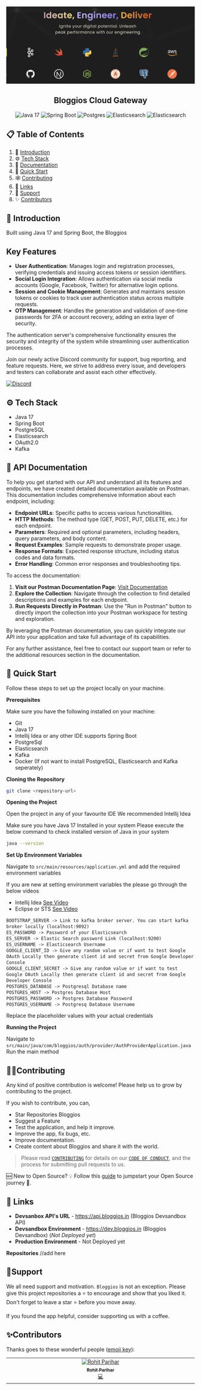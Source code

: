 <div align="center">
  <br />
    <a href="https://bloggios.com" target="_blank">
      <img src="./.github/assets/bloggios-header.png" alt="Project Banner">
    </a>
  <br />

<h2 align="center">Bloggios Cloud Gateway</h2>

  <div>
    <img src="https://img.shields.io/badge/-java-4258ff?style=for-the-badge&logoColor=white&logo=openjdk&color=FF7800" alt="Java 17" />
    <img src="https://img.shields.io/badge/-Spring_Boot-black?style=for-the-badge&logoColor=white&logo=springboot&color=6DB33F" alt="Spring Boot" />
    <img src="https://img.shields.io/badge/-PostgreSQL-black?style=for-the-badge&logoColor=white&logo=postgresql&color=4169E1" alt="Postgres" />
    <img src="https://img.shields.io/badge/-Elasticsearch-black?style=for-the-badge&logoColor=white&logo=elasticsearch&color=FF9900" alt="Elasticsearch" />
    <img src="https://img.shields.io/badge/-Kafka-black?style=for-the-badge&logoColor=white&logo=apachekafka&color=231F20" alt="Elasticsearch" />
  </div>
</div>

## 📋 <a name="table">Table of Contents</a>

1. 🤖 [Introduction](#introduction)
2. ⚙️ [Tech Stack](#tech-stack)
3. 🔋 [Documentation](#documentation)
4. 🤸 [Quick Start](#quick-start)
5. 🕸️ [Contributing](#contributing)
6. 🔗 [Links](#links)
7. 🙏 [Support](#support)
8. ✨ [Contributors](#contributors)

## <a name="introduction">🤖 Introduction</a>

Built using Java 17 and Spring Boot, the Bloggios 

## Key Features

- **User Authentication**: Manages login and registration processes, verifying credentials and issuing access tokens or session identifiers.
- **Social Login Integration**: Allows authentication via social media accounts (Google, Facebook, Twitter) for alternative login options.
- **Session and Cookie Management**: Generates and maintains session tokens or cookies to track user authentication status across multiple requests.
- **OTP Management**: Handles the generation and validation of one-time passwords for 2FA or account recovery, adding an extra layer of security.

The authentication server's comprehensive functionality ensures the security and integrity of the system while streamlining user authentication processes.

Join our newly active Discord community for support, bug reporting, and feature requests. Here, we strive to address every issue, and developers and testers can collaborate and assist each other effectively.

<a href="https://discord.gg/sEerF8HuKC" target="_blank">
<img src="https://img.shields.io/badge/-Join_our_Community-4258ff?style=for-the-badge&logoColor=white&logo=discord&color=5865F2" alt="Discord" />
</a>

## <a name="tech-stack">⚙️ Tech Stack</a>

- Java 17
- Spring Boot
- PostgreSQL
- Elasticsearch
- OAuth2.0
- Kafka

## <a name="documentation">🔋 API Documentation</a>

To help you get started with our API and understand all its features and endpoints, we have created detailed documentation available on Postman. This documentation includes comprehensive information about each endpoint, including:

- **Endpoint URLs**: Specific paths to access various functionalities.
- **HTTP Methods**: The method type (GET, POST, PUT, DELETE, etc.) for each endpoint.
- **Parameters**: Required and optional parameters, including headers, query parameters, and body content.
- **Request Examples**: Sample requests to demonstrate proper usage.
- **Response Formats**: Expected response structure, including status codes and data formats.
- **Error Handling**: Common error responses and troubleshooting tips.

To access the documentation:

1. **Visit our Postman Documentation Page**: [Visit Documentation](https://www.postman.com/rohit-zip/workspace/bloggios/collection/34920421-dbc22257-2de7-4888-a0b1-69d0234bb3b4?action=share&source=copy-link&creator=34920421)
2. **Explore the Collection**: Navigate through the collection to find detailed descriptions and examples for each endpoint.
3. **Run Requests Directly in Postman**: Use the "Run in Postman" button to directly import the collection into your Postman workspace for testing and exploration.

By leveraging the Postman documentation, you can quickly integrate our API into your application and take full advantage of its capabilities.

For any further assistance, feel free to contact our support team or refer to the additional resources section in the documentation.

## <a name="quick-start">🤸 Quick Start</a>

Follow these steps to set up the project locally on your machine.

**Prerequisites**

Make sure you have the following installed on your machine:

- Git
- Java 17
- Intellij Idea or any other IDE supports Spring Boot
- PostgreSql
- Elasticsearch
- Kafka
- Docker (If not want to install PostgreSQL, Elasticsearch and Kafka seperately)

**Cloning the Repository**

```bash
git clone <repository-url>
```

**Opening the Project**

Open the project in any of your favourite IDE
We recommended Intellij Idea

Make sure you have Java 17 Installed in your system
Please execute the below command to check installed version of Java in your system
```bash
java --version
```

**Set Up Environment Variables**

Navigate to `src/main/resources/application.yml` and add the required environment variables

If you are new at setting environment variables the please go through the below videos
- Intellij Idea [See Video](https://www.youtube.com/watch?v=jNOh4jQJG2U)
- Eclipse or STS [See Video](https://www.youtube.com/watch?v=ypvGDkbp8Ac)

```env
BOOTSTRAP_SERVER -> Link to kafka broker server. You can start kafka broker locally (localhost:9092)
ES_PASSWORD -> Password of your Elasticsearch
ES_SERVER -> Elastic Search password Link (localhost:9200)
ES_USERNAME -> Elasticsearch Username
GOOGLE_CLIENT_ID -> Give any random value or if want to test Google OAuth Locally then generate client id and secret from Google Developer Console
GOOGLE_CLIENT_SECRET -> Give any random value or if want to test Google OAuth Locally then generate client id and secret from Google Developer Console
POSTGRES_DATABASE -> Postgresql Database name
POSTGRES_HOST -> Postgres Database Host
POSTGRES_PASSWORD -> Postgres Database Password
POSTGRES_USERNAME -> Postgresq Database Username
```

Replace the placeholder values with your actual credentials

**Running the Project**

Navigate to `src/main/java/com/bloggios/auth/provider/AuthProviderApplication.java`
Run the main method

## <a name="contributing">🧑‍💻Contributing</a>

Any kind of positive contribution is welcome! Please help us to grow by contributing to the project.

If you wish to contribute, you can,

- Star Repositories Bloggios
- Suggest a Feature
- Test the application, and help it improve.
- Improve the app, fix bugs, etc.
- Improve documentation.
- Create content about Bloggios and share it with the world.

> Please read [`CONTRIBUTING`](CONTRIBUTING.md) for details on our [`CODE OF CONDUCT`](CODE_OF_CONDUCT.md), and the process for submitting pull requests to us.

🆕 New to Open Source? 💡 Follow this [guide](https://opensource.guide/how-to-contribute/) to jumpstart your Open Source journey 🚀.

## <a name="links">🔗 Links</a>

- **Devsanbox API's URL** - https://api.bloggios.in (Bloggios Devsandbox API)
- **Devsandbox Environment** - https://dev.bloggios.in (Bloggios Devsandbox) (*Not Deployed yet*)
- **Production Environment** - Not Deployed yet

**Repositories**
//add here

## <a name="support">🙏Support</a>

We all need support and motivation. `Bloggios` is not an exception. Please give this project repositories a ⭐️ to encourage and show that you liked it. Don't forget to leave a star ⭐️ before you move away.

If you found the app helpful, consider supporting us with a coffee.

## <a name="contributors">✨Contributors</a>

Thanks goes to these wonderful people ([emoji key](https://allcontributors.org/docs/en/emoji-key)):

<!-- ALL-CONTRIBUTORS-LIST:START - Do not remove or modify this section -->
<!-- prettier-ignore-start -->
<!-- markdownlint-disable -->
<table>
  <tbody>
    <tr>
      <td align="center" valign="top" width="14.28%"><a href="https://github.com/rohit-zip"><img src="https://avatars.githubusercontent.com/u/75197401?v=4" width="100px;" alt="Rohit Parihar"/><br /><sub><b>Rohit Parihar</b></sub></a><br /><a href="https://github.com/rohit-zip" title="Code">💻</a></td>
    </tr>
  </tbody>
</table>